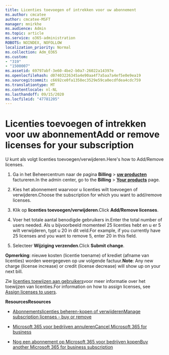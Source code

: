 ```yaml
---
title: Licenties toevoegen of intrekken voor uw abonnement
ms.author: cmcatee
author: cmcatee-MSFT
manager: mnirkhe
ms.audience: Admin
ms.topic: article
ms.service: o365-administration
ROBOTS: NOINDEX, NOFOLLOW
localization_priority: Normal
ms.collection: Adm_O365
ms.custom:
- "319"
- "1500007"
ms.assetid: 69797abf-3e60-4be2-b0a7-26022a14397e
ms.openlocfilehash: d07403226345a4e90aa4f7a5aa7a4ef5e0e9ea19
ms.sourcegitcommit: c6692ce0fa1358ec3529e59ca0ecdfdea4cdc759
ms.translationtype: MT
ms.contentlocale: nl-NL
ms.lasthandoff: 09/15/2020
ms.locfileid: "47781205"
---
```

# <a name="add-or-remove-licenses-for-your-subscription"></a><span data-ttu-id="39258-102">Licenties toevoegen of intrekken voor uw abonnement</span><span class="sxs-lookup"><span data-stu-id="39258-102">Add or remove licenses for your subscription</span></span>

<span data-ttu-id="39258-103">U kunt als volgt licenties toevoegen/verwijderen.</span><span class="sxs-lookup"><span data-stu-id="39258-103">Here's how to Add/Remove licenses.</span></span>
  
1. <span data-ttu-id="39258-104">Ga in het Beheercentrum naar de pagina **Billing** \> **[uw producten](https://go.microsoft.com/fwlink/p/?linkid=842054)** factureren.</span><span class="sxs-lookup"><span data-stu-id="39258-104">In the admin center, go to the **Billing** \> **[Your products](https://go.microsoft.com/fwlink/p/?linkid=842054)** page.</span></span>

2. <span data-ttu-id="39258-105">Kies het abonnement waarvoor u licenties wilt toevoegen of verwijderen.</span><span class="sxs-lookup"><span data-stu-id="39258-105">Choose the subscription for which you want to add/remove licenses.</span></span>

3. <span data-ttu-id="39258-106">Klik op **licenties toevoegen/verwijderen**.</span><span class="sxs-lookup"><span data-stu-id="39258-106">Click **Add/Remove licenses**.</span></span>

4. <span data-ttu-id="39258-107">Voer het totale aantal benodigde gebruikers in.</span><span class="sxs-lookup"><span data-stu-id="39258-107">Enter the total number of users needed.</span></span> <span data-ttu-id="39258-108">Als u bijvoorbeeld momenteel 25 licenties hebt en u er 5 wilt verwijderen, typt u 20 in dit veld.</span><span class="sxs-lookup"><span data-stu-id="39258-108">For example, if you currently have 25 licenses and you want to remove 5, enter 20 in this field.</span></span>

5. <span data-ttu-id="39258-109">Selecteer **Wijziging verzenden**.</span><span class="sxs-lookup"><span data-stu-id="39258-109">Click **Submit change**.</span></span>

<span data-ttu-id="39258-110">**Opmerking**: nieuwe kosten (licentie toename) of krediet (afname van licenties) worden weergegeven op uw volgende factuur.</span><span class="sxs-lookup"><span data-stu-id="39258-110">**Note**: Any new charge (license increase) or credit (license decrease) will show up on your next bill.</span></span>

<span data-ttu-id="39258-111">Zie [licenties toewijzen aan gebruikers](https://docs.microsoft.com/microsoft-365/admin/manage/assign-licenses-to-users)voor meer informatie over het toewijzen van licenties.</span><span class="sxs-lookup"><span data-stu-id="39258-111">For information on how to assign licenses, see [Assign licenses to users](https://docs.microsoft.com/microsoft-365/admin/manage/assign-licenses-to-users).</span></span>

<span data-ttu-id="39258-112">**Resources**</span><span class="sxs-lookup"><span data-stu-id="39258-112">**Resources**</span></span>
  
- [<span data-ttu-id="39258-113">Abonnementslicenties beheren-kopen of verwijderen</span><span class="sxs-lookup"><span data-stu-id="39258-113">Manage subscription licenses - buy or remove</span></span>](https://docs.microsoft.com/microsoft-365/commerce/licenses/buy-licenses)

- [<span data-ttu-id="39258-114">Microsoft 365 voor bedrijven annuleren</span><span class="sxs-lookup"><span data-stu-id="39258-114">Cancel Microsoft 365 for business</span></span>](https://support.office.com/article/Cancel-Office-365-for-business-b1bc0bef-4608-4601-813a-cdd9f746709a)

- [<span data-ttu-id="39258-115">Nog een abonnement op Microsoft 365 voor bedrijven kopen</span><span class="sxs-lookup"><span data-stu-id="39258-115">Buy another Microsoft 365 for business subscription</span></span>](https://support.office.com/article/Buy-another-Office-365-for-business-subscription-fab3b86c-3359-4042-8692-5d4dc7550b7c)
